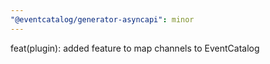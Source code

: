 ```yaml
---
"@eventcatalog/generator-asyncapi": minor
---
```


feat(plugin): added feature to map channels to EventCatalog 
